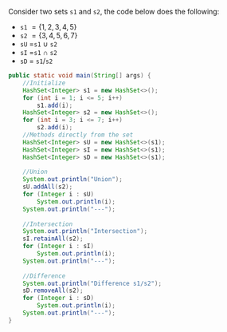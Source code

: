 Consider two sets `s1` and `s2`, the code below does the following:
 - `s1` $= \{1,2,3,4,5\}$
 - `s2` $= \{3,4,5,6,7\}$
 - `sU` $=$`s1` $\cup$ `s2`
 - `sI` $=$`s1` $\cap$ `s2`
 - `sD` $=$ `s1`/`s2`

```Java
public static void main(String[] args) {
	//Initialize
	HashSet<Integer> s1 = new HashSet<>();
	for (int i = 1; i <= 5; i++)
		s1.add(i);
	HashSet<Integer> s2 = new HashSet<>();
	for (int i = 3; i <= 7; i++)
		s2.add(i);
	//Methods directly from the set
	HashSet<Integer> sU = new HashSet<>(s1);
	HashSet<Integer> sI = new HashSet<>(s1);
	HashSet<Integer> sD = new HashSet<>(s1);
	
	//Union
	System.out.println("Union");
	sU.addAll(s2);
	for (Integer i : sU)
		System.out.println(i);
	System.out.println("---");
	
	//Intersection
	System.out.println("Intersection");
	sI.retainAll(s2);
	for (Integer i : sI)
		System.out.println(i);
	System.out.println("---");
	
	//Difference
	System.out.println("Difference s1/s2");
	sD.removeAll(s2);
	for (Integer i : sD)
		System.out.println(i);
	System.out.println("---");
}
```

